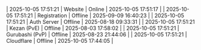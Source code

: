 | 2025-10-05 17:51:21 | Website | Online | 2025-10-05 17:51:17 |
| 2025-10-05 17:51:21 | Registration | Offline | 2025-09-09 16:40:23 |
| 2025-10-05 17:51:21 | Auth Server | Offline | 2025-08-18 09:33:31 |
| 2025-10-05 17:51:21 | Kezan (PvE) | Offline | 2025-08-03 17:58:02 |
| 2025-10-05 17:51:21 | Gurubashi (PvP) | Offline | 2025-08-23 21:44:06 |
| 2025-10-05 17:51:21 | Cloudflare | Offline | 2025-10-05 17:44:05 |
